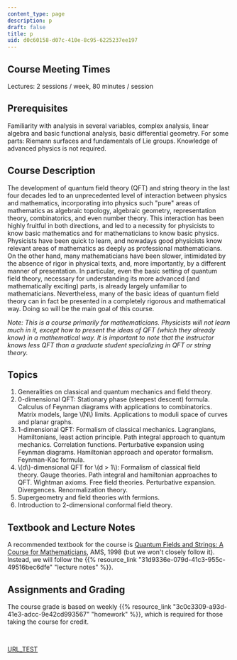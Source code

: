 ```yaml
---
content_type: page
description: p
draft: false
title: p
uid: d0c60158-d07c-410e-8c95-6225237ee197
---
```

## Course Meeting Times

Lectures: 2 sessions / week, 80 minutes / session

## Prerequisites

Familiarity with analysis in several variables, complex analysis, linear algebra and basic functional analysis, basic differential geometry. For some parts: Riemann surfaces and fundamentals of Lie groups. Knowledge of advanced physics is not required.

## Course Description

The development of quantum field theory (QFT) and string theory in the last four decades led to an unprecedented level of interaction between physics and mathematics, incorporating into physics such "pure" areas of mathematics as algebraic topology, algebraic geometry, representation theory, combinatorics, and even number theory. This interaction has been highly fruitful in both directions, and led to a necessity for physicists to know basic mathematics and for mathematicians to know basic physics. Physicists have been quick to learn, and nowadays good physicists know relevant areas of mathematics as deeply as professional mathematicians. On the other hand, many mathematicians have been slower, intimidated by the absence of rigor in physical texts, and, more importantly, by a different manner of presentation. In particular, even the basic setting of quantum field theory, necessary for understanding its more advanced (and mathematically exciting) parts, is already largely unfamiliar to mathematicians. Nevertheless, many of the basic ideas of quantum field theory can in fact be presented in a completely rigorous and mathematical way. Doing so will be the main goal of this course.         

*Note: This is a course primarily for mathematicians. Physicists will not learn much in it, except how to present the ideas of QFT (which they already know) in a mathematical way. It is important to note that the instructor knows less QFT than a graduate student specializing in QFT or string theory.*      

## Topics

1. Generalities on classical and quantum mechanics and field theory.
2. 0-dimensional QFT: Stationary phase (steepest descent) formula. Calculus of Feynman diagrams with applications to combinatorics. Matrix models, large \\(N\\) limits. Applications to moduli space of curves and planar graphs.
3. 1-dimensional QFT: Formalism of classical mechanics. Lagrangians, Hamiltonians, least action principle. Path integral approach to quantum mechanics. Correlation functions. Perturbative expansion using Feynman diagrams. Hamiltonian approach and operator formalism. Feynman-Kac formula.
4. \\(d\\)\-dimensional QFT for \\(d > 1\\): Formalism of classical field theory. Gauge theories. Path integral and hamiltonian approaches to QFT. Wightman axioms. Free field theories. Perturbative expansion. Divergences. Renormalization theory.
5. Supergeometry and field theories with fermions.
6. Introduction to 2-dimensional conformal field theory.    

## Textbook and Lecture Notes

A recommended textbook for the course is [Quantum Fields and Strings: A Course for Mathematicians](https://bookstore.ams.org/qft-1-2-s/), AMS, 1998 (but we won't closely follow it). Instead, we will follow the {{% resource_link "31d9336e-079d-41c3-955c-49516bec6dfe" "lecture notes" %}}.   

## Assignments and Grading

The course grade is based on weekly {{% resource_link "3c0c3309-a93d-41e3-adcc-9e42cd993567" "homework" %}}, which is required for those taking the course for credit.

 

[URL\_TEST](http://www.google.com/url_%28with%29_test/)